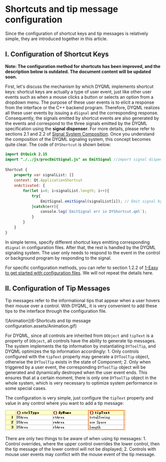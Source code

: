 # Shortcuts and tip message configuration

Since the configuration of shortcut keys and tip messages is relatively simple, they are introduced together in this article.

## I. Configuration of Shortcut Keys

**Note: The configuration method for shortcuts has been improved, and the description below is outdated. The document content will be updated soon.**

First, let's discuss the mechanism by which DYQML implements shortcut keys: shortcut keys are actually a type of user event, just like other user events such as when a mouse clicks a button or selects an option from a dropdown menu. The purpose of these user events is to elicit a response from the interface or the C++ backend program. Therefore, DYQML realizes all these user events by issuing a `dSignal` and the corresponding response. Consequently, the signals emitted by shortcut events are also generated by the events and correspond to the three signals emitted by the DYQML specification using the **signal dispenser**. For more details, please refer to sections 2.1 and 2.2 of [Signal System Composition](https://github.com/kongkongthu/DYQML6/blob/master/docs/3-Signal%20system%20composition.md). Once you understand the composition of the DYQML signaling system, this concept becomes quite clear. The code of `DYShortcut` is shown below:

```qml
import QtQuick 2.15
import "./../js/procEmitSignal.js" as EmitSignal //import signal dispenser

Shortcut {
    property var signalList: []
    context: Qt.ApplicationShortcut
    onActivated: {
        for(let i=0; i<signalList.length; i++){
            try{
                EmitSignal.emitSignal(signalList[i]); // Emit signal by dispenser
            }catch(err){
                console.log(`EmitSignal err in DYShortcut.qml`);
            }
        }
    }
}
```

In simple terms, specify different shortcut keys emitting corresponding `dSignal` in configuration files. After that, the rest is handled by the DYQML signaling system. The user only needs to respond to the event in the control or background program by responding to the signal.

For specific configuration methods, you can refer to section 1.2.2 of [1-Easy to get started with configuration files](https://github.com/kongkongthu/DYQML6/blob/master/docs/1-Easy%20to%20get%20started%20with%20configuration%20files.md). We will not repeat the details here.

## II. Configuration of Tip Messages

Tip messages refer to the informational tips that appear when a user hovers their mouse over a control. With DYQML, it is very convenient to add these tips to the interface through the configuration file.

![Animation](6-Shortcuts and tip message configuration.assets/Animation.gif)

For DYQML, since all controls are inherited from `DObject` and `tipText` is a property of `DObject`, all controls have the ability to generate tip messages. The system implements the tip information by instantiating `DYToolTip`, and DYQML optimizes the tip information accordingly: 1. Only controls configured with the `tipText` property may generate a `DYToolTip` object, otherwise the `DYToolTip` exists in the state of Component; 2. Only when triggered by a user event, the corresponding `DYToolTip` object will be generated and dynamically destroyed when the user event ends. This ensures that at a certain moment, there is only one `DYToolTip` object in the whole system, which is very necessary to optimize system performance in some special cases.

The configuration is very simple, just configure the `tipText` property and value in any control where you want to add a tip message:

![1713665326661](6-快捷键与提示信息的配置.assets/1713665326661.png)

There are only two things to be aware of when using tip messages: 1. Control overrides, where the upper control overrides the lower control, then the tip message of the lower control will not be displayed; 2. Controls with mouse user events may conflict with the mouse event of the tip message.

